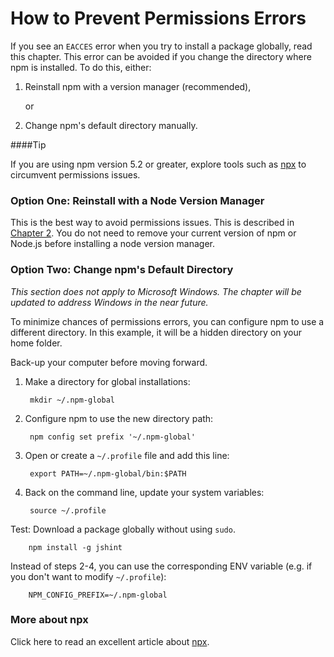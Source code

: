 <!--
title: 03 - How to prevent permissions errors
featured: true
-->

# How to Prevent Permissions Errors

If you see an `EACCES` error when you try to install a package globally, read this chapter. This error can be avoided if you change the directory where npm is installed. To do this, either:

1.  Reinstall npm with a version manager (recommended), 
 
 	or
 
1.  Change npm's default directory manually. 

####Tip

If you are using npm version 5.2 or greater, explore tools such as [npx](https://www.npmjs.com/package/npx) to circumvent permissions issues. 

### Option One: Reinstall with a Node Version Manager

This is the best way to avoid permissions issues. This is described in [Chapter 2](https://docs.npmjs.com/getting-started/installing-node). You do not need to remove your current version of npm or Node.js before installing a node version manager. 

### Option Two: Change npm's Default Directory 

*This section does not apply to Microsoft Windows. The chapter will be updated to address Windows in the near future.* 

To minimize chances of permissions errors, you can configure npm to use a different directory. In this example, it will be a hidden directory on your home folder.

Back-up your computer before moving forward.

1. Make a directory for global installations:

        mkdir ~/.npm-global

2. Configure npm to use the new directory path:

        npm config set prefix '~/.npm-global'

3. Open or create a `~/.profile` file and add this line:

        export PATH=~/.npm-global/bin:$PATH

4. Back on the command line, update your system variables:

        source ~/.profile

Test: Download a package globally without using `sudo`.

        npm install -g jshint

Instead of steps 2-4, you can use the corresponding ENV variable (e.g. if you don't want to modify `~/.profile`):

        NPM_CONFIG_PREFIX=~/.npm-global
     
### More about npx

Click here to read an excellent article about [npx](https://medium.com/@maybekatz/introducing-npx-an-npm-package-runner-55f7d4bd282b).
